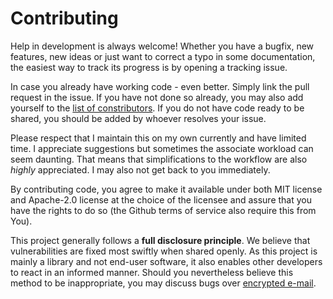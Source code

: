 Contributing
============

Help in development is always welcome!  Whether you have a bugfix, new
features, new ideas or just want to correct a typo in some documentation, the
easiest way to track its progress is by opening a tracking issue.

In case you already have working code - even better. Simply link the pull
request in the issue. If you have not done so already, you may also add
yourself to the [list of constributors][contributors]. If you do not have code
ready to be shared, you should be added by whoever resolves your issue.

Please respect that I maintain this on my own currently and have limited time.
I appreciate suggestions but sometimes the associate workload can seem
daunting. That means that simplifications to the workflow are also *highly*
appreciated. I may also not get back to you immediately.

By contributing code, you agree to make it available under both MIT license and
Apache-2.0 license at the choice of the licensee and assure that you have the
rights to do so (the Github terms of service also require this from You).

This project generally follows a **full disclosure principle**.  We believe
that vulnerabilities are fixed most swiftly when shared openly. As this project
is mainly a library and not end-user software, it also enables other developers
to react in an informed manner.  Should you nevertheless believe this method to
be inappropriate, you may discuss bugs over [encrypted e-mail][pgp-key].

[contributors]: ../Contributors.txt
[pgp-key]: http://pgp.mit.edu/pks/lookup?op=vindex&search=0x8BFB6B35887B56B8
